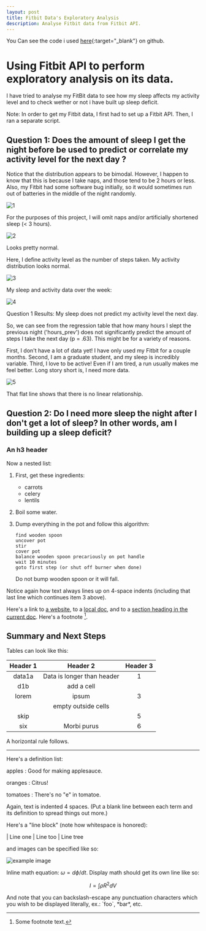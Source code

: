 ```yaml
---
layout: post
title: Fitbit Data's Exploratory Analysis
description: Analyse Fitbit data from Fitbit API.
---
```

You Can see the code i used [here](https://github.com/shubhamtiwari10/fitbit-analysis){:target="_blank"} on github.

Using Fitbit API to perform exploratory analysis on its data.
============

I have tried to analyse my FitBit data to see how my sleep affects my activity level and to check wether or not i have built up sleep deficit.

Note: In order to get my Fitbit data, I first had to set up a Fitbit API. Then, I ran a separate script.

Question 1: Does the amount of sleep I get the night before be used to predict or correlate my activity level for the next day ?
------------

Notice that the distribution appears to be bimodal. However, I happen to know that this is because I take naps, and those tend to be 2 hours or less. Also, my Fitbit had some software bug initially, so it would sometimes run out of batteries in the middle of the night randomly.

![1](https://github.com/shubhamtiwari10/fitbit-analysis/blob/main/visualizations/1.PNG?raw=true)

For the purposes of this project, I will omit naps and/or artificially shortened sleep (< 3 hours).

![2](https://github.com/shubhamtiwari10/fitbit-analysis/blob/main/visualizations/2.PNG?raw=true)

Looks pretty normal.
 
Here, I define activity level as the number of steps taken. My activity distribution looks normal.

![3](https://github.com/shubhamtiwari10/fitbit-analysis/blob/main/visualizations/3.PNG?raw=true)

My sleep and activity data over the week:

![4](https://github.com/shubhamtiwari10/fitbit-analysis/blob/main/visualizations/4.PNG?raw=true)

Question 1 Results: My sleep does not predict my activity level the next day.

So, we can see from the regression table that how many hours I slept the previous night ('hours_prev') does not significantly predict the amount of steps I take the next day (p = .63). This might be for a variety of reasons.

First, I don't have a lot of data yet! I have only used my Fitbit for a couple months. Second, I am a graduate student, and my sleep is incredibly variable. Third, I love to be active! Even if I am tired, a run usually makes me feel better. Long story short is, I need more data.

![5](https://github.com/shubhamtiwari10/fitbit-analysis/blob/main/visualizations/5.PNG?raw=true)

 That flat line shows that there is no linear relationship.

Question 2: Do I need more sleep the night after I don't get a lot of sleep? In other words, am I building up a sleep deficit?
------------

### An h3 header ###

Now a nested list:

 1. First, get these ingredients:

      * carrots
      * celery
      * lentils

 2. Boil some water.

 3. Dump everything in the pot and follow
    this algorithm:

        find wooden spoon
        uncover pot
        stir
        cover pot
        balance wooden spoon precariously on pot handle
        wait 10 minutes
        goto first step (or shut off burner when done)

    Do not bump wooden spoon or it will fall.

Notice again how text always lines up on 4-space indents (including
that last line which continues item 3 above).

Here's a link to [a website](http://foo.bar), to a [local
doc](local-doc.html), and to a [section heading in the current
doc](#an-h2-header). Here's a footnote [^1].

[^1]: Some footnote text.

Summary and Next Steps
------------ 

Tables can look like this:

| Header 1 | Header 2                   | Header 3 |
|:--------:|:--------------------------:|:--------:|
| data1a   | Data is longer than header | 1        |
| d1b      | add a cell                 |          |
| lorem    | ipsum                      | 3        |
|          | empty outside cells        |          |
| skip     |                            | 5        |
| six      | Morbi purus                | 6        |


A horizontal rule follows.

***

Here's a definition list:

apples
  : Good for making applesauce.

oranges
  : Citrus!

tomatoes
  : There's no "e" in tomatoe.

Again, text is indented 4 spaces. (Put a blank line between each
term and  its definition to spread things out more.)

Here's a "line block" (note how whitespace is honored):

| Line one
|   Line too
| Line tree

and images can be specified like so:

![example image](https://github.com/shubhamtiwari10/fitbit-analysis/blob/main/visualizations/1.PNG?raw=true)

Inline math equation: $\omega = d\phi / dt$. Display
math should get its own line like so:

$$I = \int \rho R^{2} dV$$

And note that you can backslash-escape any punctuation characters
which you wish to be displayed literally, ex.: \`foo\`, \*bar\*, etc.
